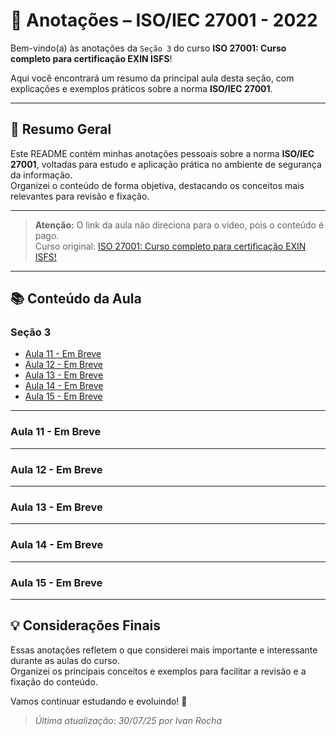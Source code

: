 # 📒 Anotações – ISO/IEC 27001 - 2022

Bem-vindo(a) às anotações da ``Seção 3`` do curso **ISO 27001: Curso completo para certificação EXIN ISFS**!

Aqui você encontrará um resumo da principal aula desta seção, com explicações e exemplos práticos sobre a norma **ISO/IEC 27001**.

---

## 📝 Resumo Geral

Este README contém minhas anotações pessoais sobre a norma **ISO/IEC 27001**, voltadas para estudo e aplicação prática no ambiente de segurança da informação.  
Organizei o conteúdo de forma objetiva, destacando os conceitos mais relevantes para revisão e fixação.

---

> **Atenção:** O link da aula não direciona para o vídeo, pois o conteúdo é pago.  
> Curso original: [ISO 27001: Curso completo para certificação EXIN ISFS!](https://www.udemy.com/course/isfs-iso27001/?couponCode=MT300725G1/)

---

## 📚 Conteúdo da Aula

### Seção 3

- [Aula 11 - Em Breve]()
- [Aula 12 - Em Breve]()
- [Aula 13 - Em Breve]()
- [Aula 14 - Em Breve]()
- [Aula 15 - Em Breve]()

---

### Aula 11 - Em Breve

---

### Aula 12 - Em Breve

---

### Aula 13 - Em Breve

---

### Aula 14 - Em Breve

---

### Aula 15 - Em Breve

---

## 💡 Considerações Finais

Essas anotações refletem o que considerei mais importante e interessante durante as aulas do curso.  
Organizei os principais conceitos e exemplos para facilitar a revisão e a fixação do conteúdo.

Vamos continuar estudando e evoluindo! 🚀

> _Última atualização: 30/07/25 por Ivan Rocha_